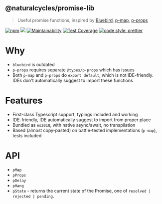 ## @naturalcycles/promise-lib

> Useful promise functions, inspired by [Bluebird](https://github.com/petkaantonov/bluebird),
> [p-map](https://github.com/sindresorhus/p-map), [p-props](https://github.com/sindresorhus/p-props)

[![npm](https://img.shields.io/npm/v/@naturalcycles/promise-lib/latest.svg)](https://www.npmjs.com/package/@naturalcycles/promise-lib)
[![](https://circleci.com/gh/NaturalCycles/promise-lib.svg?style=shield&circle-token=cbb20b471eb9c1d5ed975e28c2a79a45671d78ea)](https://circleci.com/gh/NaturalCycles/promise-lib)
[![Maintainability](https://api.codeclimate.com/v1/badges/2564d58cefeeb31ce6dc/maintainability)](https://codeclimate.com/github/NaturalCycles/promise-lib/maintainability)
[![Test Coverage](https://api.codeclimate.com/v1/badges/2564d58cefeeb31ce6dc/test_coverage)](https://codeclimate.com/github/NaturalCycles/promise-lib/test_coverage)
[![code style: prettier](https://img.shields.io/badge/code_style-prettier-ff69b4.svg?style=flat-square)](https://github.com/prettier/prettier)

# Why

- `bluebird` is outdated
- `p-props` requires separate `@types/p-props` which has issues
- Both `p-map` and `p-props` do `export default`, which is not IDE-friendly. IDEs don't
  automatically suggest to import these functions

# Features

- First-class Typescript support, typings included and working
- IDE-friendly, IDE automatically suggest to import from proper place
- Bundled as `es2018`, with native async/await, no transpilation
- Based (almost copy-pasted) on battle-tested implementations (`p-map`), tests included

# API

- `pMap`
- `pProps`
- `pDelay`
- `pHang`
- `pState` - returns the current state of the Promise, one of `resolved | rejected | pending`.

